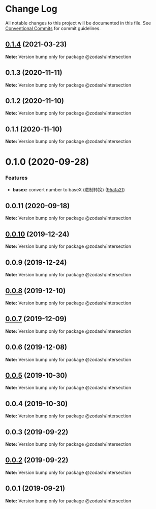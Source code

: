 # Change Log

All notable changes to this project will be documented in this file.
See [Conventional Commits](https://conventionalcommits.org) for commit guidelines.

## [0.1.4](https://github.com/zcorky/zodash/compare/@zodash/intersection@0.1.3...@zodash/intersection@0.1.4) (2021-03-23)

**Note:** Version bump only for package @zodash/intersection





## 0.1.3 (2020-11-11)

**Note:** Version bump only for package @zodash/intersection





## 0.1.2 (2020-11-10)

**Note:** Version bump only for package @zodash/intersection





## 0.1.1 (2020-11-10)

**Note:** Version bump only for package @zodash/intersection





# 0.1.0 (2020-09-28)


### Features

* **basex:** convert number to baseX (进制转换) ([95a1a2f](https://github.com/zcorky/zodash/commit/95a1a2f361d73de5caa3b8e297c1643e97e40983))





## 0.0.11 (2020-09-18)

**Note:** Version bump only for package @zodash/intersection





## [0.0.10](https://github.com/zcorky/zodash/compare/@zodash/intersection@0.0.9...@zodash/intersection@0.0.10) (2019-12-24)

**Note:** Version bump only for package @zodash/intersection





## 0.0.9 (2019-12-24)

**Note:** Version bump only for package @zodash/intersection





## [0.0.8](https://github.com/zcorky/zodash/compare/@zodash/intersection@0.0.7...@zodash/intersection@0.0.8) (2019-12-10)

**Note:** Version bump only for package @zodash/intersection





## [0.0.7](https://github.com/zcorky/zodash/compare/@zodash/intersection@0.0.6...@zodash/intersection@0.0.7) (2019-12-09)

**Note:** Version bump only for package @zodash/intersection





## 0.0.6 (2019-12-08)

**Note:** Version bump only for package @zodash/intersection





## [0.0.5](https://github.com/zcorky/zodash/compare/@zodash/intersection@0.0.4...@zodash/intersection@0.0.5) (2019-10-30)

**Note:** Version bump only for package @zodash/intersection





## 0.0.4 (2019-10-30)

**Note:** Version bump only for package @zodash/intersection





## 0.0.3 (2019-09-22)

**Note:** Version bump only for package @zodash/intersection





## [0.0.2](https://github.com/zcorky/zodash/compare/@zodash/intersection@0.0.1...@zodash/intersection@0.0.2) (2019-09-22)

**Note:** Version bump only for package @zodash/intersection





## 0.0.1 (2019-09-21)

**Note:** Version bump only for package @zodash/intersection
